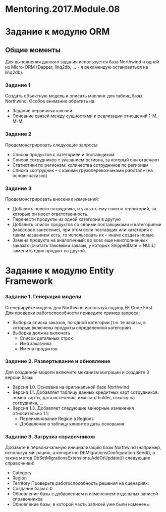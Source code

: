 # Mentoring.2017.Module.08
# Задание к модулю ORM
## Общие моменты
Для выполнения данного задания используется база Northwind и одной из Micro-ORM (Dapper, linq2db, … - я рекомендую остановиться на linq2db).
### Задание 1
Создать объектную модель и описать маппинг для таблиц базы Northwind. Особое внимание обратить на:
- Задание первичных ключей
- Описание связей между сущностями и реализации отношений 1-М, М-М
### Задание 2
Продемонстрировать следующие запросы:
- Список продуктов с категорией и поставщиком
- Список сотрудников с указанием региона, за который они отвечают
- Статистики по регионам: количества сотрудников по регионам
- Списка «сотрудник – с какими грузоперевозчиками работал» (на основе заказов)
### Задание 3
Продемонстрировать внесение изменений:
- Добавить нового сотрудника, и указать ему список территорий, за которые он несет ответственность. 
- Перенести продукты из одной категории в другую
- Добавить список продуктов со своими поставщиками и категориями (массовое занесение), при этом если поставщик или категория с таким названием есть, то использовать их – иначе создать новые. 
- Замена продукта на аналогичный: во всех еще неисполненных заказах (считать таковыми заказы, у которых ShippedDate = NULL) заменить один продукт на другой.

# Задание к модулю Entity Framework
### Задание 1. Генерация модели
Сгенерируйте модель для Northwind используя подход EF Code First.
Для проверки работоспособности приведите пример запроса:
- Выборка списка заказов, по одной категории (т.е. те заказы, в которые включены продукты определенной категории)
- Выборка должна включать
  - Список детальных строк
  - Имя заказчика
  - Имена продуктов 
### Задание 2. Развертывание и обновление
Для созданной модели включите механизм миграции и создайте 3 версии базы:
- Версия 1.0. Основана на оригинальной базе Northwind
- Версия 1.1. Добавляет таблицу данных кредитных карт сотрудников: номер карты, дата истечения, имя card holder, ссылку на сотрудника, …
- Версия 1.3. Добавляет следующие минорные изменения относительно 1.1:
  - Переименование Region в Regions
  - Добавление в таблицу клиентов даты основания
### Задание 3. Загрузка справочников
Добавьте в первоначальную инициализацию базы Northwind (например, используя миграцию, а конкретно DbMigrationsConfiguration<TContext>.Seed(), а также метод DbSetMigrationsExtensions.AddOrUpdate()) следующие справочники:
- Category
- Region
- Territory
Проверьте работоспособность решения на сценариях:
- Создание базы с 0
- Обновление базы с добавлением и изменением отдельных записей справочников
- Обновление базы, в которой часть записей уже были изменены
